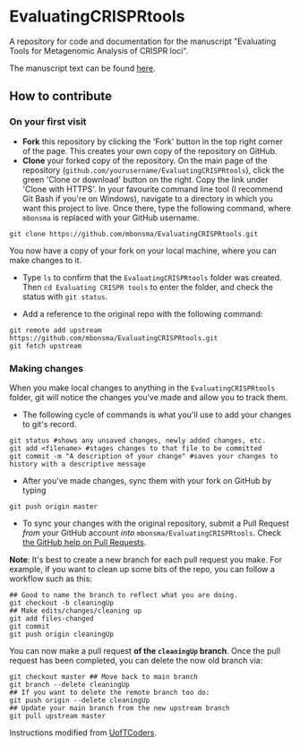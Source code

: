 # EvaluatingCRISPRtools
A repository for code and documentation for the manuscript "Evaluating Tools for Metagenomic Analysis of CRISPR loci".

The manuscript text can be found [here](https://github.com/mbonsma/EvaluatingCRISPRtools/tree/master/manuscript).

## How to contribute

### On your first visit

* **Fork** this repository by clicking the 'Fork' button in the top right corner of the page. This creates your own copy of the repository on GitHub.
* **Clone** your forked copy of the repository. On the main page of the repository (`github.com/yourusername/EvaluatingCRISPRtools`), click the green 'Clone or download' button on the right. Copy the link under 'Clone with HTTPS'. In your favourite command line tool (I recommend Git Bash if you're on Windows), navigate to a directory in which you want this project to live. Once there, type the following command, where `mbonsma` is replaced with your GitHub username.
```
git clone https://github.com/mbonsma/EvaluatingCRISPRtools.git
```
You now have a copy of your fork on your local machine, where you can make changes to it. 

* Type `ls` to confirm that the `EvaluatingCRISPRtools` folder was created. Then `cd Evaluating CRISPR tools` to enter the folder, and check the status with `git status`.

* Add a reference to the original repo with the following command:
```
git remote add upstream https://github.com/mbonsma/EvaluatingCRISPRtools.git
git fetch upstream
```

### Making changes
When you make local changes to anything in the `EvaluatingCRISPRtools` folder, git will notice the changes you've made and allow you to track them.
* The following cycle of commands is what you'll use to add your changes to git's record.
```
git status #shows any unsaved changes, newly added changes, etc.
git add <filename> #stages changes to that file to be committed
git commit -m "A description of your change" #saves your changes to history with a descriptive message
```
* After you've made changes, sync them with your fork on GitHub by typing 
```
git push origin master
```
* To sync your changes with the original repository, submit a Pull Request *from* your GitHub account *into* `mbonsma/EvaluatingCRISPRtools`. Check [the GitHub help on Pull Requests](https://help.github.com/articles/using-pull-requests/).


**Note**: It's best to create a new branch for each pull request you make.  For
example, if you want to clean up some bits of the repo, you can follow a
workflow such as this:

```
## Good to name the branch to reflect what you are doing.
git checkout -b cleaningUp 
## Make edits/changes/cleaning up
git add files-changed
git commit
git push origin cleaningUp
```

You can now make a pull request **of the `cleaningUp` branch**.  Once the pull
request has been completed, you can delete the now old branch via:

```
git checkout master ## Move back to main branch
git branch --delete cleaningUp
## If you want to delete the remote branch too do:
git push origin --delete cleaningUp
## Update your main branch from the new upstream branch
git pull upstream master
```

Instructions modified from [UofTCoders](https://github.com/UofTCoders/studyGroup/blob/gh-pages/CONTRIBUTING.md).
